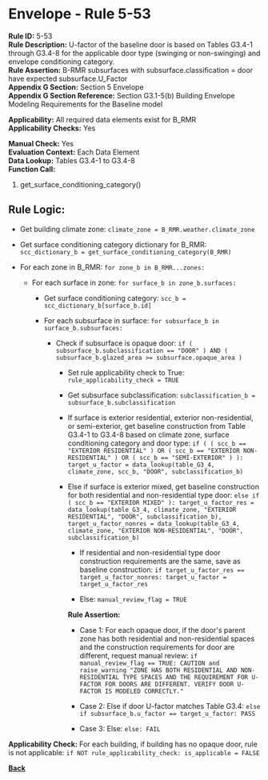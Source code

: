 
# Envelope - Rule 5-53  

**Rule ID:** 5-53  
**Rule Description:** U-factor of the baseline door is based on Tables G3.4-1 through G3.4-8 for the applicable door type (swinging or non-swinging) and envelope conditioning category.  
**Rule Assertion:** B-RMR subsurfaces with subsurface.classification = door have expected subsurface.U_Factor  
**Appendix G Section:** Section 5 Envelope  
**Appendix G Section Reference:** Section G3.1-5(b) Building Envelope Modeling Requirements for the Baseline model  

**Applicability:** All required data elements exist for B_RMR  
**Applicability Checks:** Yes  

**Manual Check:** Yes  
**Evaluation Context:** Each Data Element  
**Data Lookup:** Tables G3.4-1 to G3.4-8  
**Function Call:**  

  1. get_surface_conditioning_category()

## Rule Logic:  

- Get building climate zone: `climate_zone = B_RMR.weather.climate_zone`

- Get surface conditioning category dictionary for B_RMR: `scc_dictionary_b = get_surface_conditioning_category(B_RMR)`

- For each zone in B_RMR: `for zone_b in B_RMR...zones:`

  - For each surface in zone: `for surface_b in zone_b.surfaces:`

    - Get surface conditioning category: `scc_b = scc_dictionary_b[surface_b.id]`

    - For each subsurface in surface: `for subsurface_b in surface_b.subsurfaces:`

      - Check if subsurface is opaque door: `if ( subsurface_b.subclassification == "DOOR" ) AND ( subsurface_b.glazed_area >= subsurface.opaque_area )`

        - Set rule applicability check to True: `rule_applicability_check = TRUE`

        - Get subsurface subclassification: `subclassification_b = subsurface_b.subclassification`

        - If surface is exterior residential, exterior non-residential, or semi-exterior, get baseline construction from Table G3.4-1 to G3.4-8 based on climate zone, surface conditioning category and door type: `if ( ( scc_b == "EXTERIOR RESIDENTIAL" ) OR ( scc_b == "EXTERIOR NON-RESIDENTIAL" ) OR ( scc_b == "SEMI-EXTERIOR" ) ): target_u_factor = data_lookup(table_G3_4, climate_zone, scc_b, "DOOR", subclassification_b)`

        - Else if surface is exterior mixed, get baseline construction for both residential and non-residential type door: `else if ( scc_b == "EXTERIOR MIXED" ): target_u_factor_res = data_lookup(table_G3_4, climate_zone, "EXTERIOR RESIDENTIAL", "DOOR", subclassification_b), target_u_factor_nonres = data_lookup(table_G3_4, climate_zone, "EXTERIOR NON-RESIDENTIAL", "DOOR", subclassification_b)`

          - If residential and non-residential type door construction requirements are the same, save as baseline construction: `if target_u_factor_res == target_u_factor_nonres: target_u_factor = target_u_factor_res`

          - Else: `manual_review_flag = TRUE`

          **Rule Assertion:**  

          - Case 1: For each opaque door, if the door's parent zone has both residential and non-residential spaces and the construction requirements for door are different, request manual review: `if manual_review_flag == TRUE: CAUTION and raise_warning "ZONE HAS BOTH RESIDENTIAL AND NON-RESIDENTIAL TYPE SPACES AND THE REQUIREMENT FOR U-FACTOR FOR DOORS ARE DIFFERENT. VERIFY DOOR U-FACTOR IS MODELED CORRECTLY."`

          - Case 2: Else if door U-factor matches Table G3.4: `else if subsurface_b.u_factor == target_u_factor: PASS`

          - Case 3: Else: `else: FAIL`

**Applicability Check:** For each building, if building has no opaque door, rule is not applicable: `if NOT rule_applicability_check: is_applicable = FALSE`

**[Back](../_toc.md)**

